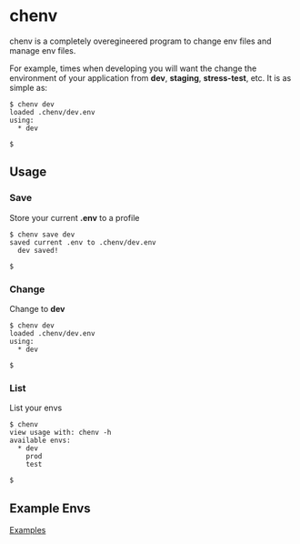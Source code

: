 # chenv
chenv is a completely overegineered program to change env files and
manage env files.

For example, times when developing you will want the change the
environment of your application from **dev**, **staging**,
**stress-test**, etc. It is as simple as:
```
$ chenv dev
loaded .chenv/dev.env
using:
  * dev

$
```

## Usage

### Save
Store your current **.env** to a profile
```
$ chenv save dev
saved current .env to .chenv/dev.env
  dev saved!

$
```

### Change
Change to **dev**

```
$ chenv dev
loaded .chenv/dev.env
using:
  * dev

$
```

### List
List your envs

```
$ chenv
view usage with: chenv -h
available envs:
  * dev
    prod
    test

$
```

## Example Envs
[Examples](.chenv)
